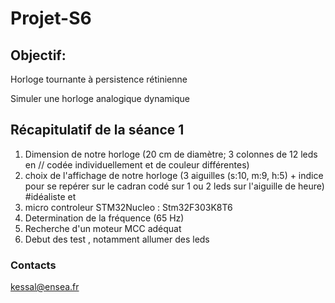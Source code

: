 # Projet-S6
## Objectif:

Horloge tournante à persistence rétinienne

Simuler une horloge analogique dynamique

## Récapitulatif de la séance 1
1. Dimension de notre horloge (20 cm de diamètre; 3 colonnes de 12 leds en // codée individuellement et de couleur différentes)
2. choix de l'affichage de notre horloge (3 aiguilles (s:10, m:9, h:5) + indice pour se repérer sur le cadran codé sur 1 ou 2 leds sur l'aiguille de heure) #idéaliste et 
3. micro controleur STM32Nucleo : Stm32F303K8T6
4. Determination de la fréquence (65 Hz)
5. Recherche d'un moteur MCC adéquat
6. Debut des test , notamment allumer des leds



### Contacts

kessal@ensea.fr
